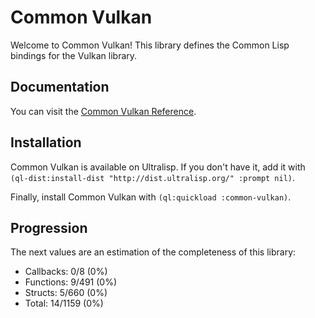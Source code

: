 <h1 id="header:ADP:HEADERTAG17">Common Vulkan</h1>

Welcome to Common Vulkan\! This library defines the Common Lisp bindings for the Vulkan library\.

<h2 id="header:ADP:HEADERTAG18">Documentation</h2>

You can visit the <a href="/docs/reference/reference.md#header:COMMON-VULKAN:API-REFERENCE-HEADER">Common Vulkan Reference</a>\.

<h2 id="header:ADP:HEADERTAG19">Installation</h2>

Common Vulkan is available on Ultralisp\. If you don\'t have it\, add it with ``` (ql-dist:install-dist "http://dist.ultralisp.org/" :prompt nil) ```\.

Finally\, install Common Vulkan with ``` (ql:quickload :common-vulkan) ```\.

<h2 id="header:ADP:HEADERTAG20">Progression</h2>

The next values are an estimation of the completeness of this library\:

* Callbacks\: 0\/8 \(0\%\)
* Functions\: 9\/491 \(0\%\)
* Structs\: 5\/660 \(0\%\)
* Total\: 14\/1159 \(0\%\)


